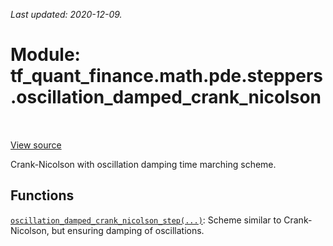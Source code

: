 <!--
This file is generated by a tool. Do not edit directly.
For open-source contributions the docs will be updated automatically.
-->

*Last updated: 2020-12-09.*

<div itemscope itemtype="http://developers.google.com/ReferenceObject">
<meta itemprop="name" content="tf_quant_finance.math.pde.steppers.oscillation_damped_crank_nicolson" />
<meta itemprop="path" content="Stable" />
</div>

# Module: tf_quant_finance.math.pde.steppers.oscillation_damped_crank_nicolson

<!-- Insert buttons and diff -->

<table class="tfo-notebook-buttons tfo-api" align="left">
</table>

<a target="_blank" href="https://github.com/google/tf-quant-finance/blob/master/tf_quant_finance/math/pde/steppers/oscillation_damped_crank_nicolson.py">View source</a>



Crank-Nicolson with oscillation damping time marching scheme.



## Functions

[`oscillation_damped_crank_nicolson_step(...)`](../../../../tf_quant_finance/math/pde/steppers/oscillation_damped_crank_nicolson/oscillation_damped_crank_nicolson_step.md): Scheme similar to Crank-Nicolson, but ensuring damping of oscillations.

